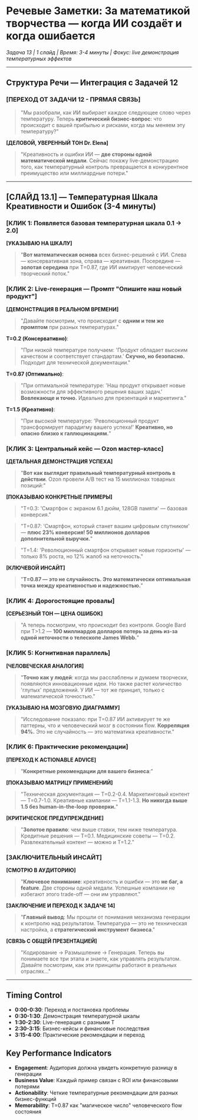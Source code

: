 # Речевые Заметки: За математикой творчества — когда ИИ создаёт и когда ошибается

*Задача 13 | 1 слайд | Время: 3-4 минуты | Фокус: live демонстрация температурных эффектов*

---

## Структура Речи — Интеграция с Задачей 12

### **[ПЕРЕХОД ОТ ЗАДАЧИ 12 - ПРЯМАЯ СВЯЗЬ]**

> "Мы разобрали, как ИИ выбирает каждое следующее слово через температуру. Теперь **критический бизнес-вопрос**: что происходит с вашей прибылью и рисками, когда мы меняем эту температуру?"

**[ДЕЛОВОЙ, УВЕРЕННЫЙ ТОН Dr. Elena]**

> "Креативность и ошибки ИИ — **две стороны одной математической медали**. Сейчас покажу live-демонстрацию того, как температурный контроль превращается в конкурентное преимущество или миллиардные потери."

---

## **[СЛАЙД 13.1]** — Температурная Шкала Креативности и Ошибок (3-4 минуты)

### **[КЛИК 1: Появляется базовая температурная шкала 0.1 → 2.0]**

**[УКАЗЫВАЮ НА ШКАЛУ]**

> "**Вот математическая основа** всех бизнес-решений с ИИ. Слева — консервативная зона, справа — креативная. Посередине — **золотая середина** при T=0.87, где ИИ имитирует человеческий творческий поток."

### **[КЛИК 2: Live-генерация — Промпт "Опишите наш новый продукт"]**

**[ДЕМОНСТРАЦИЯ В РЕАЛЬНОМ ВРЕМЕНИ]**

> "Давайте посмотрим, что происходит с **одним и тем же промптом** при разных температурах."

**T=0.2 (Консервативно)**:
> "При низкой температуре получаем: 'Продукт обладает высоким качеством и соответствует стандартам.' **Скучно, но безопасно.** Подходит для технической документации."

**T=0.87 (Оптимально)**:
> "При оптимальной температуре: 'Наш продукт открывает новые возможности для эффективного решения ваших задач.' **Вовлекающе и точно.** Идеально для презентаций и маркетинга."

**T=1.5 (Креативно)**:
> "При высокой температуре: 'Революционный продукт трансформирует парадигму вашего успеха!' **Креативно, но опасно близко к галлюцинациям.**"

### **[КЛИК 3: Центральный кейс — Ozon мастер-класс]**

**[ДЕТАЛЬНАЯ ДЕМОНСТРАЦИЯ УСПЕХА]**

> "**Вот как выглядит правильный температурный контроль в действии**. Ozon провели A/B тест на 15 миллионах товарных позиций:"

**[ПОКАЗЫВАЮ КОНКРЕТНЫЕ ПРИМЕРЫ]**

> "T=0.3: 'Смартфон с экраном 6.1 дюйм, 128GB памяти' — базовая конверсия."

> "T=0.87: 'Смартфон, который станет вашим цифровым спутником' — **плюс 23% конверсия! 50 миллионов долларов дополнительной выручки.**"

> "T=1.4: 'Революционный смартфон открывает новые горизонты' — только 8% роста, но 12% жалоб на неточность."

**[КЛЮЧЕВОЙ ИНСАЙТ]**

> "**T=0.87 — это не случайность. Это математически оптимальная точка между креативностью и надежностью.**"

### **[КЛИК 4: Дорогостоящие провалы]**

**[СЕРЬЕЗНЫЙ ТОН — ЦЕНА ОШИБОК]**

> "А теперь посмотрим, что происходит без контроля. Google Bard при T>1.2 — **100 миллиардов долларов потерь за день из-за одной неточности о телескопе James Webb.**"


### **[КЛИК 5: Когнитивная параллель]**

**[ЧЕЛОВЕЧЕСКАЯ АНАЛОГИЯ]**

> "**Точно как у людей**: когда мы расслаблены и думаем творчески, появляются инновационные идеи. Но также растет количество 'глупых' предложений. У ИИ — тот же принцип, только с математической точностью."

**[УКАЗЫВАЮ НА МОЗГОВУЮ ДИАГРАММУ]**

> "Исследование показало: при T=0.87 ИИ активирует те же паттерны, что и человеческий мозг в состоянии flow. **Корреляция 94%.** Это не случайность — это математика креативности."

### **[КЛИК 6: Практические рекомендации]**

**[ПЕРЕХОД К ACTIONABLE ADVICE]**

> "**Конкретные рекомендации для вашего бизнеса**:"

**[ПОКАЗЫВАЮ МАТРИЦУ ПРИМЕНЕНИЙ]**

> "Техническая документация — T=0.2-0.4. Маркетинговый контент — T=0.7-1.0. Креативные кампании — T=1.1-1.3. **Но никогда выше 1.5 без human-in-the-loop проверки.**"

**[КРИТИЧЕСКОЕ ПРЕДУПРЕЖДЕНИЕ]**

> "**Золотое правило**: чем выше ставки, тем ниже температура. Кредитные решения — T=0.1. Медицинские советы — T=0.2. Развлекательный контент — можно и T=1.2."

### **[ЗАКЛЮЧИТЕЛЬНЫЙ ИНСАЙТ]**

**[СМОТРЮ В АУДИТОРИЮ]**

> "**Ключевое понимание**: креативность и ошибки — это **не баг, а feature**. Две стороны одной медали. Успешные компании не избегают этого trade-off — они им управляют."

**[ЗАКЛЮЧЕНИЕ И ПЕРЕХОД К ЗАДАЧЕ 14]**

> "**Главный вывод**: Мы прошли от понимания механизма генерации к контролю над результатом. Температура — это не техническая настройка, а **стратегический инструмент бизнеса**."

**[СВЯЗЬ С ОБЩЕЙ ПРЕЗЕНТАЦИЕЙ]**

> "Кодирование → Размышление → Генерация. Теперь вы понимаете все три этапа и знаете, как управлять результатом. Давайте посмотрим, как эти принципы работают в реальных отраслях..."

---

## Timing Control

- **0:00-0:30**: Переход и постановка проблемы
- **0:30-1:30**: Демонстрация температурной шкалы
- **1:30-2:30**: Live-генерация с разными T
- **2:30-3:15**: Бизнес-кейсы и финансовые последствия
- **3:15-4:00**: Практические рекомендации и переход

## Key Performance Indicators

- **Engagement**: Аудитория должна увидеть конкретную разницу в генерации
- **Business Value**: Каждый пример связан с ROI или финансовыми потерями
- **Actionability**: Четкие температурные рекомендации для разных бизнес-функций
- **Memorability**: T=0.87 как "магическое число" человеческого flow состояния
